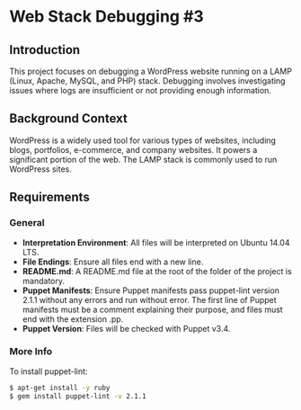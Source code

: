 # Web Stack Debugging #3

## Introduction
This project focuses on debugging a WordPress website running on a LAMP (Linux, Apache, MySQL, and PHP) stack. Debugging involves investigating issues where logs are insufficient or not providing enough information.

## Background Context
WordPress is a widely used tool for various types of websites, including blogs, portfolios, e-commerce, and company websites. It powers a significant portion of the web. The LAMP stack is commonly used to run WordPress sites.

## Requirements
### General
- **Interpretation Environment**: All files will be interpreted on Ubuntu 14.04 LTS.
- **File Endings**: Ensure all files end with a new line.
- **README.md**: A README.md file at the root of the folder of the project is mandatory.
- **Puppet Manifests**: Ensure Puppet manifests pass puppet-lint version 2.1.1 without any errors and run without error. The first line of Puppet manifests must be a comment explaining their purpose, and files must end with the extension .pp.
- **Puppet Version**: Files will be checked with Puppet v3.4.

### More Info
To install puppet-lint:
```bash
$ apt-get install -y ruby
$ gem install puppet-lint -v 2.1.1
